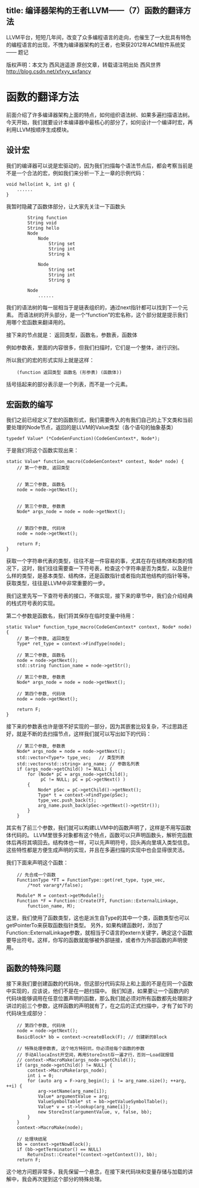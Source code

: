 title: 编译器架构的王者LLVM——（7）函数的翻译方法
---

LLVM平台，短短几年间，改变了众多编程语言的走向，也催生了一大批具有特色的编程语言的出现，不愧为编译器架构的王者，也荣获2012年ACM软件系统奖 —— 题记

版权声明：本文为 西风逍遥游 原创文章，转载请注明出处 西风世界 http://blog.csdn.net/xfxyy_sxfancy

# 函数的翻译方法

前面介绍了许多编译器架构上面的特点，如何组织语法树、如果多遍扫描语法树。今天开始，我们就要设计本编译器中最核心的部分了，如何设计一个编译时宏，再利用LLVM按顺序生成模块。

## 设计宏

我们的编译器可以说是宏驱动的，因为我们扫描每个语法节点后，都会考察当前是不是一个合法的宏，例如我们来分析一下上一章的示例代码：

```
void hello(int k, int g) {
    ......
}   
```

我暂时隐藏了函数体部分，让大家先关注一下函数头

```
		String function
        String void
        String hello
        Node
            Node
                String set
                String int
                String k

            Node
                String set
                String int
                String g

        Node
        	......
```

我们的语法树的每一层相当于是链表组织的，通过next指针都可以找到下一个元素。
而语法树的开头部分，是一个“function”的宏名称，这个部分就是提示我们用哪个宏函数来翻译用的。

接下来的节点就是： 返回类型，函数名，参数表，函数体

例如参数表，里面的内容很多，但我们扫描时，它们是一个整体，进行识别。

所以我们的宏的形式实际上就是这样：

```
	(function 返回类型 函数名 (形参表) (函数体))
```

括号括起来的部分表示是一个列表，而不是一个元素。


## 宏函数的编写

我们之前已经定义了宏的函数形式，我们需要传入的有我们自己的上下文类和当前要处理的Node节点，返回的是LLVM的Value类型（各个语句的抽象基类）

```
typedef Value* (*CodeGenFunction)(CodeGenContext*, Node*);
```

于是我们将这个函数实现出来：

```
static Value* function_macro(CodeGenContext* context, Node* node) {
	// 第一个参数, 返回类型


	// 第二个参数, 函数名
	node = node->getNext();


	// 第三个参数, 参数表
	Node* args_node = node = node->getNext();


	// 第四个参数, 代码块
	node = node->getNext();

	return F;
}

```


获取一个字符串代表的类型，往往不是一件容易的事，尤其在存在结构体和类的情况下，这时，我们往往需要查一下符号表，检查这个字符串是否为类型，以及是什么样的类型，是基本类型、结构体，还是函数指针或者指向其他结构的指针等等。
获取类型，往往是LLVM中非常重要的一步。

我们这里先写一下查符号表的接口，不做实现，接下来的章节中，我们会介绍经典的栈式符号表的实现。

第二个参数是函数名，我们将其保存在临时变量中待用：

```
static Value* function_type_macro(CodeGenContext* context, Node* node) {
	// 第一个参数, 返回类型
	Type* ret_type = context->FindType(node);

	// 第二个参数, 函数名
	node = node->getNext();
	std::string function_name = node->getStr();

	// 第三个参数, 参数表
	Node* args_node = node = node->getNext();

	// 第四个参数, 代码块
	node = node->getNext();

	return F;
}
```


接下来的参数表也许是很不好实现的一部分，因为其嵌套比较复杂，不过思路还好，就是不断的去扫描节点，这样我们就可以写出如下的代码：

```
	// 第三个参数, 参数表
	Node* args_node = node = node->getNext();
	std::vector<Type*> type_vec;   // 类型列表
	std::vector<std::string> arg_name; // 参数名列表
	if (args_node->getChild() != NULL) {
		for (Node* pC = args_node->getChild(); 
			 pC != NULL; pC = pC->getNext() ) 
		{
			Node* pSec = pC->getChild()->getNext();
			Type* t = context->FindType(pSec);
			type_vec.push_back(t);
			arg_name.push_back(pSec->getNext()->getStr());	
		}
	}
```

其实有了前三个参数，我们就可以构建LLVM中的函数声明了，这样是不用写函数体代码的。
LLVM里很多对象都有这个特点，函数可以只声明函数头，解析完函数体后再将其填回去。结构体也一样，可以先声明符号，回头再向里填入类型信息。这些特性都是方便生成声明的实现，并且在多遍扫描的实现中也会显得很灵活。

我们下面来声明这个函数：

```
	// 先合成一个函数
	FunctionType *FT = FunctionType::get(ret_type, type_vec, 
		/*not vararg*/false);

	Module* M = context->getModule();
	Function *F = Function::Create(FT, Function::ExternalLinkage, 
		function_name, M);
```

这里，我们使用了函数类型，这也是派生自Type的其中一个类，函数类型也可以getPointerTo来获取函数指针类型。
另外，如果构建函数时，添加了Function::ExternalLinkage参数，就相当于C语言的extern关键字，确定这个函数要导出符号。这样，你写的函数就能够被外部链接，或者作为外部函数的声明使用。


## 函数的特殊问题

接下来我们要创建函数的代码块，但这部分代码实际上和上面的不是在同一个函数中实现的，应该说，他们不是在一趟扫描中。
我们知道，如果要让一个函数内的代码块能够调用在任意位置声明的函数，那么我们就必须对所有函数都先处理刚才讲过的前三个参数，这样函数的声明就有了，在之后的正式扫描中，才有了如下的代码块生成部分：

```
	// 第四个参数, 代码块
	node = node->getNext();
	BasicBlock* bb = context->createBlock(F); // 创建新的Block

	// 特殊处理参数表, 这个地方特别坑，你必须给每个函数的参数
	// 手动AllocaInst开空间，再用StoreInst存一遍才行，否则一Load就报错
	// context->MacroMake(args_node->getChild());
	if (args_node->getChild() != NULL) {
		context->MacroMake(args_node);
		int i = 0;
		for (auto arg = F->arg_begin(); i != arg_name.size(); ++arg, ++i) {
			arg->setName(arg_name[i]);
			Value* argumentValue = arg;
			ValueSymbolTable* st = bb->getValueSymbolTable();
			Value* v = st->lookup(arg_name[i]);
			new StoreInst(argumentValue, v, false, bb);
		}
	}
	context->MacroMake(node);

	// 处理块结尾
	bb = context->getNowBlock();
	if (bb->getTerminator() == NULL)
		ReturnInst::Create(*(context->getContext()), bb);
	return F;
```

这个地方问题非常多，我先保留一个悬念，在接下来代码块和变量存储与加载的讲解中，我会再次提到这个部分的特殊处理。
